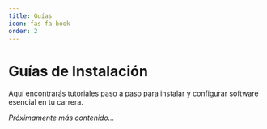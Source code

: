 ```yaml
---
title: Guías
icon: fas fa-book
order: 2
---
```


# Guías de Instalación

Aquí encontrarás tutoriales paso a paso para instalar y configurar software esencial en tu carrera.

*Próximamente más contenido...*